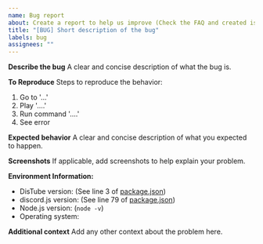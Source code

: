 ```yaml
---
name: Bug report
about: Create a report to help us improve (Check the FAQ and created issues first)
title: "[BUG] Short description of the bug"
labels: bug
assignees: ""
---
```


**Describe the bug**
A clear and concise description of what the bug is.

**To Reproduce**
Steps to reproduce the behavior:

1.  Go to '...'
2.  Play '....'
3.  Run command '....'
4.  See error

**Expected behavior**
A clear and concise description of what you expected to happen.

**Screenshots**
If applicable, add screenshots to help explain your problem.

**Environment Information:**

- DisTube version: (See line 3 of [package.json](https://github.com/skick1234/DisTube/blob/main/package.json))
- discord.js version: (See line 79 of [package.json](https://github.com/skick1234/DisTube/blob/main/package.json))
- Node.js version: (`node -v`)
- Operating system:

**Additional context**
Add any other context about the problem here.
